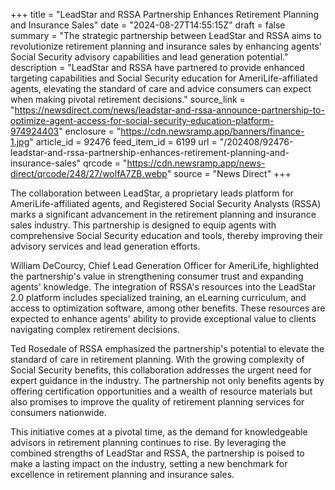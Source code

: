 +++
title = "LeadStar and RSSA Partnership Enhances Retirement Planning and Insurance Sales"
date = "2024-08-27T14:55:15Z"
draft = false
summary = "The strategic partnership between LeadStar and RSSA aims to revolutionize retirement planning and insurance sales by enhancing agents' Social Security advisory capabilities and lead generation potential."
description = "LeadStar and RSSA have partnered to provide enhanced targeting capabilities and Social Security education for AmeriLife-affiliated agents, elevating the standard of care and advice consumers can expect when making pivotal retirement decisions."
source_link = "https://newsdirect.com/news/leadstar-and-rssa-announce-partnership-to-optimize-agent-access-for-social-security-education-platform-974924403"
enclosure = "https://cdn.newsramp.app/banners/finance-1.jpg"
article_id = 92476
feed_item_id = 6199
url = "/202408/92476-leadstar-and-rssa-partnership-enhances-retirement-planning-and-insurance-sales"
qrcode = "https://cdn.newsramp.app/news-direct/qrcode/248/27/wolfA7ZB.webp"
source = "News Direct"
+++

<p>The collaboration between LeadStar, a proprietary leads platform for AmeriLife-affiliated agents, and Registered Social Security Analysts (RSSA) marks a significant advancement in the retirement planning and insurance sales industry. This partnership is designed to equip agents with comprehensive Social Security education and tools, thereby improving their advisory services and lead generation efforts.</p><p>William DeCourcy, Chief Lead Generation Officer for AmeriLife, highlighted the partnership's value in strengthening consumer trust and expanding agents' knowledge. The integration of RSSA's resources into the LeadStar 2.0 platform includes specialized training, an eLearning curriculum, and access to optimization software, among other benefits. These resources are expected to enhance agents' ability to provide exceptional value to clients navigating complex retirement decisions.</p><p>Ted Rosedale of RSSA emphasized the partnership's potential to elevate the standard of care in retirement planning. With the growing complexity of Social Security benefits, this collaboration addresses the urgent need for expert guidance in the industry. The partnership not only benefits agents by offering certification opportunities and a wealth of resource materials but also promises to improve the quality of retirement planning services for consumers nationwide.</p><p>This initiative comes at a pivotal time, as the demand for knowledgeable advisors in retirement planning continues to rise. By leveraging the combined strengths of LeadStar and RSSA, the partnership is poised to make a lasting impact on the industry, setting a new benchmark for excellence in retirement planning and insurance sales.</p>